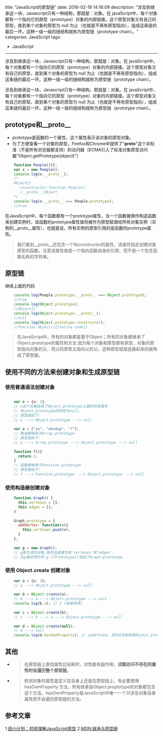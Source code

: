 title: "JavaScript的原型链"
date: 2016-02-19 14:16:09
description: "涉及到继承这一块，Javascript只有一种结构，那就是：对象。在 javaScript中，每个对象都有一个指向它的原型（prototype）对象的内部链接。这个原型对象又有自己的原型，直到某个对象的原型为 null 为止（也就是不再有原型指向），组成这条链的最后一环。这种一级一级的链结构就称为原型链（prototype chain）。"
categories: JavaScript
tags: 
- JavaScript
---
涉及到继承这一块，Javascript只有一种结构，那就是：对象。在 javaScript中，每个对象都有一个指向它的原型（prototype）对象的内部链接。这个原型对象又有自己的原型，直到某个对象的原型为 null 为止（也就是不再有原型指向），组成这条链的最后一环。这种一级一级的链结构就称为原型链（prototype chain）。
<!-- more -->
涉及到继承这一块，Javascript只有一种结构，那就是：对象。在 javaScript中，每个对象都有一个指向它的原型（prototype）对象的内部链接。这个原型对象又有自己的原型，直到某个对象的原型为 null 为止（也就是不再有原型指向），组成这条链的最后一环。这种一级一级的链结构就称为原型链（prototype chain）。
## prototype和__proto__
- prototype是函数的一个属性，这个属性表示该对象的原型对象。
- 为了方便查看一个对象的原型，Firefox和Chrome中提供了"__proto__"这个非标准（不是所有浏览器都支持）的访问器（ECMA引入了标准对象原型访问器"Object.getPrototype(object)"）
```javascript
    function People(){};
    var x = new People();
    console.log(x.__proto__);
    /*
    Object{}
      ->constructor:function People()
      ->__proto__:Object
    */
    console.log(x.__proto__ === People.prototype);
    //true   
```
在JavaScript中，每个函数都有一个prototype属性，当一个函数被用作构造函数来创建实例时，该函数的prototype属性值将被作为原型赋值给所有对象实例（实例的__proto__属性），也就是说，所有实例的原型引用的是函数的prototype属性。
>我们看到__proto__还包含一个叫constructor的属性，该属性指定创建对象原型的函数。注意该属性值是一个指向函数自身的引用，而不是一个包含函数名称的字符串。
## 原型链
继续上面的代码
```javascript
    console.log(People.prototype.__proto__ === Object.prototype);
    //true
    console.log(Object.prototype);
    //Object{}
    console.log(Object.prototype.__proto__);
    //null
    console.log(Object.prototype.constructor);
    //function Object(){[native code]}
```
> 在JavaScript中，所有的对象都是基于Object；所有的对象都继承了Object.prototype的属性和方法
因为每个对象和原型都有原型，对象的原型指向对象的父，而父的原型又指向父的父，这种原型层层连接起来的就构成了原型链。
## 使用不同的方法来创建对象和生成原型链
### 使用普通语法创建对象
```javascript

    var o = {a: 1};
    // o这个对象继承了Object.prototype上面的所有属性
    // Object.prototype的原型为null。
    // 原型链如下:
    // o ---> Object.prototype ---> null
    
    var a = ["yo", "whadup", "?"];
    // 数组都继承于Array.prototype
    // 原型链如下:
    // a ---> Array.prototype ---> Object.prototype ---> null
    
    function f(){
      return 2;
    }
    // 函数都继承于Function.prototype
    // 原型链如下:
    // f ---> Function.prototype ---> Object.prototype ---> null
```
### 使用构造器创建对象
```javascript
    function Graph() {
      this.vertexes = [];
      this.edges = [];
    }
    
    Graph.prototype = {
      addVertex: function(v){
        this.vertexes.push(v);
      }
    };
    
    var g = new Graph();
    // g是生成的对象,他的自身属性有'vertexes'和'edges'.
    // 在g被实例化时,g.[[Prototype]]指向了Graph.prototype.
```
### 使用 Object.create 创建对象
```javascript
    var a = {a: 1}; 
    // a ---> Object.prototype ---> null
    
    var b = Object.create(a);
    // b ---> a ---> Object.prototype ---> null
    console.log(b.a); // 1 (继承而来)
    
    var c = Object.create(b);
    // c ---> b ---> a ---> Object.prototype ---> null
    
    var d = Object.create(null);
    // d ---> null
    console.log(d.hasOwnProperty); // undefined, 因为d没有继承Object.prototype
```
## 其他
- >在原型链上查找属性比较耗时，对性能有副作用，**试图访问不存在的属性时会遍历整个原型链**。
- >检测对象的属性是定义在自身上还是在原型链上，有必要使用hasOwnProperty 方法，所有继承自Object.proptotype的对象都包含这个方法。hasOwnProperty是JavaScript中唯一一个只涉及对象自身属性而不会遍历原型链的方法。

## 参考文章
1.[田小计划：彻底理解JavaScript原型](http://www.cnblogs.com/wilber2013/p/4924309.html)
2.[MDN:继承与原型链](https://developer.mozilla.org/zh-CN/docs/Web/JavaScript/Inheritance_and_the_prototype_chain)